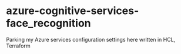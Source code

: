 # azure-cognitive-services-face_recognition
Parking my Azure services configuration settings here written in HCL, Terraform
